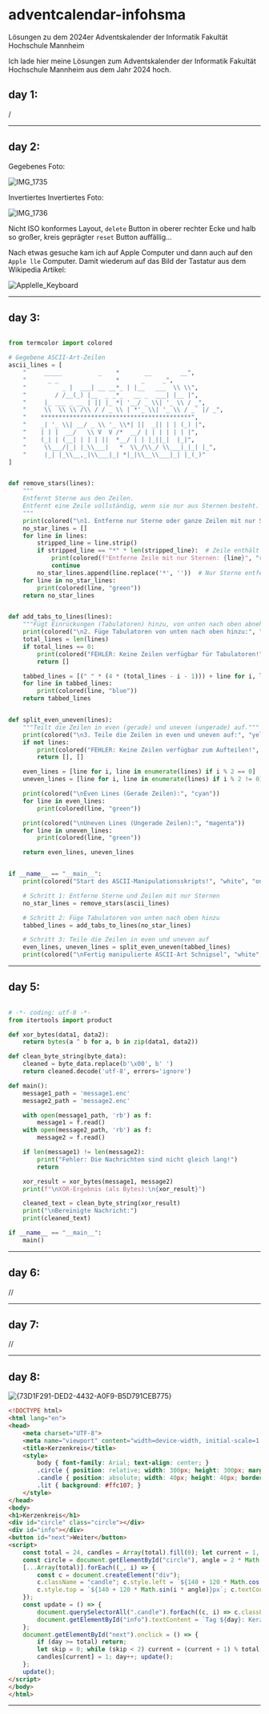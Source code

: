 # adventcalendar-infohsma
Lösungen zu dem 2024er Adventskalender der Informatik Fakultät Hochschule Mannheim

Ich lade hier meine Lösungen zum Adventskalender der Informatik Fakultät Hochschule Mannheim aus dem Jahr 2024 hoch.

## day 1:

/


---


## day 2:

Gegebenes Foto:

![IMG_1735](https://github.com/user-attachments/assets/58a9d185-1460-4701-8189-058be5f2de5e)

Invertiertes Invertiertes Foto:

![IMG_1736](https://github.com/user-attachments/assets/48efd80e-af7c-4d67-b091-6d3075d6b26c)


Nicht ISO konformes Layout, `delete` Button in oberer rechter Ecke und halb so großer, kreis geprägter `reset` Button auffällig...

Nach etwas gesuche kam ich auf Apple Computer und dann auch auf den `Apple lle` Computer. Damit wiederum auf das Bild der Tastatur aus dem Wikipedia Artikel:

![Applelle_Keyboard](https://upload.wikimedia.org/wikipedia/commons/thumb/9/9f/Apple_IIe.jpg/1280px-Apple_IIe.jpg)

---


## day 3:

```python

from termcolor import colored

# Gegebene ASCII-Art-Zeilen
ascii_lines = [
    "     _____          _    *       __        __",
    "      _ _                *      _     _",
    "          _ |  ___| __ __*_ | |__   ___  \\ \\",
    "        / /__(_) |__  _ _*_   __ _  ___| |__ |",
    "     |_ ___ _ __ | || |_ *| '__/ _ \\| '_ \\ / _",
    "     \\  \\ \\ /\\ / / _ \\ | *'_ \\| '_ \\ / _` |/ _",
    "    ******************************************",
    "    _| '_ \\| __/ _ \\ '_ \\*| ||  _|| | | (_) |",
    "    | | |  __/   \\ V  V /*  __/ | | | | | | |",
    "    (_| | (__| | | | ||  *__/ | | |_||_|  |_|",
    "     \\___/|_| |_\\___|   *  \\_/\\_/ \\___|_|_| |_",
    "     |_| |_\\__,_|\\___|_| *|_|\\__\\___|_| |_(_)"
]


def remove_stars(lines):
    """
    Entfernt Sterne aus den Zeilen.
    Entfernt eine Zeile vollständig, wenn sie nur aus Sternen besteht.
    """
    print(colored("\n1. Entferne nur Sterne oder ganze Zeilen mit nur Sternen:", "yellow"))
    no_star_lines = []
    for line in lines:
        stripped_line = line.strip()
        if stripped_line == "*" * len(stripped_line):  # Zeile enthält nur Sterne
            print(colored(f"Entferne Zeile mit nur Sternen: {line}", "red"))
            continue
        no_star_lines.append(line.replace('*', ''))  # Nur Sterne entfernen
    for line in no_star_lines:
        print(colored(line, "green"))
    return no_star_lines


def add_tabs_to_lines(lines):
    """Fügt Einrückungen (Tabulatoren) hinzu, von unten nach oben abnehmend."""
    print(colored("\n2. Füge Tabulatoren von unten nach oben hinzu:", "yellow"))
    total_lines = len(lines)
    if total_lines == 0:
        print(colored("FEHLER: Keine Zeilen verfügbar für Tabulatoren!", "red", "on_white"))
        return []

    tabbed_lines = [(" " * (4 * (total_lines - i - 1))) + line for i, line in enumerate(lines)]
    for line in tabbed_lines:
        print(colored(line, "blue"))
    return tabbed_lines


def split_even_uneven(lines):
    """Teilt die Zeilen in even (gerade) und uneven (ungerade) auf."""
    print(colored("\n3. Teile die Zeilen in even und uneven auf:", "yellow"))
    if not lines:
        print(colored("FEHLER: Keine Zeilen verfügbar zum Aufteilen!", "red", "on_white"))
        return [], []

    even_lines = [line for i, line in enumerate(lines) if i % 2 == 0]
    uneven_lines = [line for i, line in enumerate(lines) if i % 2 != 0]

    print(colored("\nEven Lines (Gerade Zeilen):", "cyan"))
    for line in even_lines:
        print(colored(line, "green"))

    print(colored("\nUneven Lines (Ungerade Zeilen):", "magenta"))
    for line in uneven_lines:
        print(colored(line, "green"))

    return even_lines, uneven_lines


if __name__ == "__main__":
    print(colored("Start des ASCII-Manipulationsskripts!", "white", "on_blue"))

    # Schritt 1: Entferne Sterne und Zeilen mit nur Sternen
    no_star_lines = remove_stars(ascii_lines)

    # Schritt 2: Füge Tabulatoren von unten nach oben hinzu
    tabbed_lines = add_tabs_to_lines(no_star_lines)

    # Schritt 3: Teile die Zeilen in even und uneven auf
    even_lines, uneven_lines = split_even_uneven(tabbed_lines)
    print(colored("\nFertig manipulierte ASCII-Art Schnipsel", "white", "on_green"))

```



---

## day 5:

```python

# -*- coding: utf-8 -*-
from itertools import product

def xor_bytes(data1, data2):
    return bytes(a ^ b for a, b in zip(data1, data2))

def clean_byte_string(byte_data):
    cleaned = byte_data.replace(b'\x00', b' ')
    return cleaned.decode('utf-8', errors='ignore')

def main():
    message1_path = 'message1.enc'
    message2_path = 'message2.enc'

    with open(message1_path, 'rb') as f:
        message1 = f.read()
    with open(message2_path, 'rb') as f:
        message2 = f.read()

    if len(message1) != len(message2):
        print("Fehler: Die Nachrichten sind nicht gleich lang!")
        return

    xor_result = xor_bytes(message1, message2)
    print(f"\nXOR-Ergebnis (als Bytes):\n{xor_result}")

    cleaned_text = clean_byte_string(xor_result)
    print("\nBereinigte Nachricht:")
    print(cleaned_text)

if __name__ == "__main__":
    main()

```

---

## day 6:

//

---

## day 7:

//

---

## day 8:

![{73D1F291-DED2-4432-A0F9-B5D791CEB775}](https://github.com/user-attachments/assets/4318242d-6908-4aac-a207-6974ce143514)


```html
<!DOCTYPE html>
<html lang="en">
<head>
    <meta charset="UTF-8">
    <meta name="viewport" content="width=device-width, initial-scale=1.0">
    <title>Kerzenkreis</title>
    <style>
        body { font-family: Arial; text-align: center; }
        .circle { position: relative; width: 300px; height: 300px; margin: auto; }
        .candle { position: absolute; width: 40px; height: 40px; border-radius: 50%; display: flex; justify-content: center; align-items: center; }
        .lit { background: #ffc107; }
    </style>
</head>
<body>
<h1>Kerzenkreis</h1>
<div id="circle" class="circle"></div>
<div id="info"></div>
<button id="next">Weiter</button>
<script>
    const total = 24, candles = Array(total).fill(0); let current = 1, day = 1; candles[current] = 1;
    const circle = document.getElementById("circle"), angle = 2 * Math.PI / total;
    [...Array(total)].forEach((_, i) => {
        const c = document.createElement("div");
        c.className = "candle"; c.style.left = `${140 + 120 * Math.cos(i * angle)}px`;
        c.style.top = `${140 + 120 * Math.sin(i * angle)}px`; c.textContent = i + 1; circle.appendChild(c);
    });
    const update = () => {
        document.querySelectorAll(".candle").forEach((c, i) => c.classList.toggle("lit", candles[i]));
        document.getElementById("info").textContent = `Tag ${day}: Kerze ${current + 1}`;
    };
    document.getElementById("next").onclick = () => {
        if (day >= total) return;
        let skip = 0; while (skip < 2) current = (current + 1) % total, skip += !candles[current];
        candles[current] = 1; day++; update();
    };
    update();
</script>
</body>
</html>
```

---
